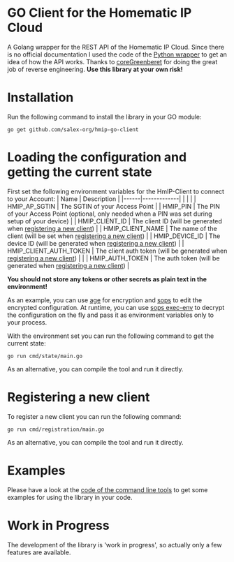 # GO Client for the Homematic IP Cloud
A Golang wrapper for the REST API of the Homematic IP Cloud.
Since there is no official documentation I used the code of the [Python wrapper](https://github.com/coreGreenberet/homematicip-rest-api)
to get an idea of how the API works. Thanks to [coreGreenberet](https://github.com/coreGreenberet) for doing the great job of
reverse engineering. **Use this library at your own risk!**

# Installation

Run the following command to install the library in your GO module:

```shell
go get github.com/salex-org/hmip-go-client
```

# Loading the configuration and getting the current state
First set the following environment variables for the HmIP-Client to connect to your Account:
| Name | Description |
|------|-------------|
| | |
| HMIP_AP_SGTIN | The SGTIN of your Access Point |
| HMIP_PIN | The PIN of your Access Point (optional, only needed when a PIN was set during setup of your device) |
| HMIP_CLIENT_ID | The client ID (will be generated when [registering a new client](#registering-a-new-client)) | 
| HMIP_CLIENT_NAME | The name of the client (will be set when [registering a new client](#registering-a-new-client)) |
| HMIP_DEVICE_ID | The device ID (will be generated when [registering a new client](#registering-a-new-client)) |
| HMIP_CLIENT_AUTH_TOKEN | The client auth token (will be generated when [registering a new client](#registering-a-new-client)) | |
| HMIP_AUTH_TOKEN | The auth token (will be generated when [registering a new client](#registering-a-new-client)) |

**You should not store any tokens or other secrets as plain text in the environment!**

As an example, you can use [age](https://github.com/FiloSottile/age) for encryption and
[sops](https://github.com/mozilla/sops) to edit the encrypted configuration.
At runtime, you can use [sops exec-env](https://github.com/mozilla/sops#passing-secrets-to-other-processes)
to decrypt the configuration on the fly and pass it as environment variables only to your process.

With the environment set you can run the following command to get the current state:
```shell
go run cmd/state/main.go
```

As an alternative, you can compile the tool and run it directly.

# Registering a new client

To register a new client you can run the following command:
```shell
go run cmd/registration/main.go
```

As an alternative, you can compile the tool and run it directly.

# Examples
Please have a look at the [code of the command line tools](/cmd) to get some examples for using the library in your code.

# Work in Progress
The development of the library is 'work in progress', so actually only a few features are available. 
